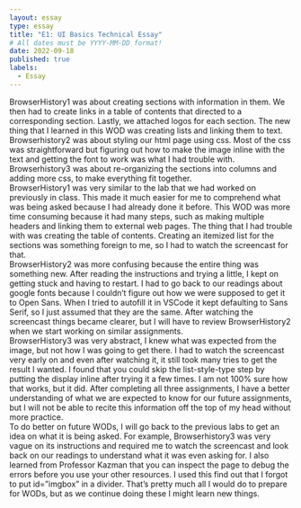 ```yaml
---
layout: essay
type: essay
title: "E1: UI Basics Technical Essay"
# All dates must be YYYY-MM-DD format!
date: 2022-09-18
published: true
labels:
  - Essay
---
```



<body>
<div>
BrowserHistory1 was about creating sections with information in them. We then had to create links in a table of contents that directed to a corresponding section. Lastly, we attached logos for each section. The new thing that I learned in this WOD was creating lists and linking them to text. Browserhistory2 was about styling our html page using css. Most of the css was straightforward but figuring out how to make the image inline with the text and getting the font to work was what I had trouble with. Browserhistory3 was about re-organizing the sections into columns and adding more css, to make everything fit together.
  </div>
BrowserHistory1 was very similar to the lab that we had worked on previously in class. This made it much easier for me to comprehend what was being asked because I had already done it before. This WOD was more time consuming because it had many steps, such as making multiple headers and linking them to external web pages. The thing that I had trouble with was creating the table of contents. Creating an itemized list for the sections was something foreign to me, so I had to watch the screencast for that. 
 <div>
BrowserHistory2 was more confusing because the entire thing was something new. After reading the instructions and trying a little, I kept on getting stuck and having to restart. I had to go back to our readings about google fonts because I couldn’t figure out how we were supposed to get it to Open Sans. When I tried to autofill it in VSCode it kept defaulting to Sans Serif, so I just assumed that they are the same. After watching the screencast things became clearer, but I will have to review BrowserHistory2 when we start working on similar assignments. 
  </div>
BrowserHistory3 was very abstract, I knew what was expected from the image, but not how I was going to get there. I had to watch the screencast very early on and even after watching it, it still took many tries to get the result I wanted. I found that you could skip the list-style-type step by putting the display inline after trying it a few times. I am not 100% sure how that works, but it did. After completing all three assignments, I have a better understanding of what we are expected to know for our future assignments, but I will not be able to recite this information off the top of my head without more practice.
 <div>
To do better on future WODs, I will go back to the previous labs to get an idea on what it is being asked. For example, Browserhistory3 was very vague on its instructions and required me to watch the screencast and look back on our readings to understand what it was even asking for. I also learned from Professor Kazman that you can inspect the page to debug the errors before you use your other resources. I used this find out that I forgot to put id=”imgbox” in a divider. That’s pretty much all I would do to prepare for WODs, but as we continue doing these I might learn new things.
  </div>
</body>
